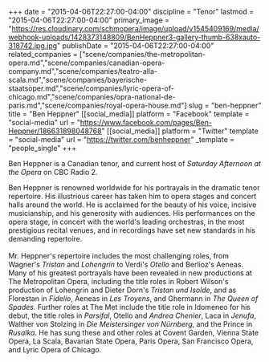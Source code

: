 +++
date = "2015-04-06T22:27:00-04:00"
discipline = "Tenor"
lastmod = "2015-04-06T22:27:00-04:00"
primary_image = "https://res.cloudinary.com/schmopera/image/upload/v1545409169/media/webhook-uploads/1428373148809/BenHeppner3-gallery-thumb-638xauto-318742.jpg.jpg"
publishDate = "2015-04-06T22:27:00-04:00"
related_companies = ["scene/companies/the-metropolitan-opera.md","scene/companies/canadian-opera-company.md","scene/companies/teatro-alla-scala.md","scene/companies/bayerische-staatsoper.md","scene/companies/lyric-opera-of-chicago.md","scene/companies/opra-national-de-paris.md","scene/companies/royal-opera-house.md"]
slug = "ben-heppner"
title = "Ben Heppner"
[[social_media]]
platform = "Facebook"
template = "social-media"
url = "https://www.facebook.com/pages/Ben-Heppner/186631898048768"
[[social_media]]
platform = "Twitter"
template = "social-media"
url = "https://twitter.com/benheppner"
_template = "people_single"
+++

<p>
	Ben Heppner is a Canadian tenor, and current host of <em>Saturday Afternoon at the Opera</em> on CBC Radio 2.
</p>
<p>
	Ben Heppner is renowned worldwide for his portrayals in the dramatic tenor repertoire. His illustrious career has taken him to opera stages and concert halls around the world. He is acclaimed for the beauty of his voice, incisive musicianship, and his generosity with audiences. His performances on the opera stage, in concert with the world's leading orchestras, in the most prestigious recital venues, and in recordings have set new standards in his demanding repertoire.<br>
	<br>
	Mr. Heppner's repertoire includes the most challenging roles, from Wagner's <em>Tristan</em> and <em>Lohengrin</em> to Verdi's <em>Otello</em> and Berlioz's Ae<em></em>neas. Many of his greatest portrayals have been revealed in new productions at The Metropolitan Opera, including the title roles in Robert Wilson's production of Lohe<em></em>ngrin and Dieter Dorn's <em>Tristan und Isolde</em>, and as Florestan in <em>Fidelio</em>, Aeneas in <em>Les Troyens</em>, and Ghermann in <em>The Queen of Spades.</em> Further roles at The Met include the title role in Idomeneo for his debut, the title roles in <em>Parsifal</em>, Ot<em></em>ello and <em>Andrea Chenier</em>, Laca in <em>Jenufa</em>, Walther von Stolzing in <em>Die Meistersinger von Nürnberg</em>, and the Prince in <em>Rusalka</em>. He has sung these and other roles at Covent Garden, Vienna State Opera, La Scala, Bavarian State Opera, Paris Opera, San Francisco Opera, and Lyric Opera of Chicago.<br>
</p>
